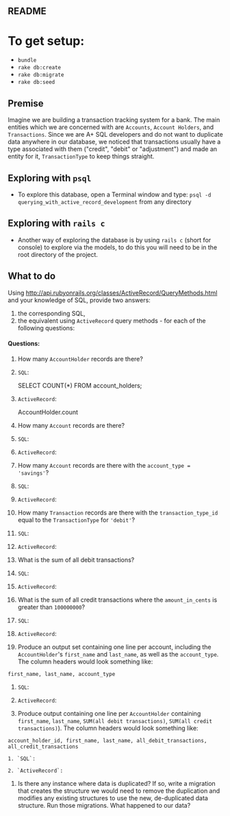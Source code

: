 ## README

# To get setup:

* `bundle`
* `rake db:create`
* `rake db:migrate`
* `rake db:seed`

## Premise

Imagine we are building a transaction tracking system for a bank. The main entities which we are concerned with are `Accounts`, `Account Holders`, and `Transactions`. Since we are A+ SQL developers and do not want to duplicate data anywhere in our database, we noticed that transactions usually have a type associated with them ("credit", "debit" or "adjustment") and made an entity for it, `TransactionType` to keep things straight.

## Exploring with `psql`

* To explore this database, open a Terminal window and type: `psql -d querying_with_active_record_development` from any directory

## Exploring with `rails c`

* Another way of exploring the database is by using `rails c` (short for console) to explore via the models, to do this you will need to be in the root directory of the project.

## What to do

Using http://api.rubyonrails.org/classes/ActiveRecord/QueryMethods.html and your knowledge of SQL, provide two answers:
  1. the corresponding SQL,
  1. the equivalent using `ActiveRecord` query methods - for each of the following questions:

#### Questions:

1. How many `AccountHolder` records are there?

  1. `SQL`:

      SELECT COUNT(*)
      FROM account_holders;

  2. `ActiveRecord`:

      AccountHolder.count

1. How many `Account` records are there?

  1. `SQL`:

  2. `ActiveRecord`:

1. How many `Account` records are there with the `account_type = 'savings'`?

  1. `SQL`:

  2. `ActiveRecord`:

1. How many `Transaction` records are there with the `transaction_type_id` equal to the `TransactionType` for `'debit'`?

  1. `SQL`:

  2. `ActiveRecord`:

1. What is the sum of all debit transactions?

  1. `SQL`:

  2. `ActiveRecord`:

1. What is the sum of all credit transactions where the `amount_in_cents` is greater than `100000000`?

  1. `SQL`:

  2. `ActiveRecord`:

1. Produce an output set containing one line per account, including the `AccountHolder`'s `first_name` and `last_name`, as well as the `account_type`. The column headers would look something like:

  `first_name, last_name, account_type`

  1. `SQL`:

  2. `ActiveRecord`:

1. Produce output containing one line per `AccountHolder` containing `first_name`, `last_name`, `SUM(all debit transactions)`, `SUM(all credit transactions)`). The column headers would look something like:

  `account_holder_id, first_name, last_name, all_debit_transactions, all_credit_transactions`

    1. `SQL`:

    2. `ActiveRecord`:

1. Is there any instance where data is duplicated? If so, write a migration that creates the structure we would need to remove the duplication and modifies any existing structures to use the new, de-duplicated data structure. Run those migrations. What happened to our data?
